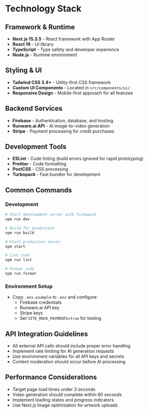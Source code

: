 # Technology Stack

## Framework & Runtime
- **Next.js 15.3.5** - React framework with App Router
- **React 19** - UI library
- **TypeScript** - Type safety and developer experience
- **Node.js** - Runtime environment

## Styling & UI
- **Tailwind CSS 3.4+** - Utility-first CSS framework
- **Custom UI Components** - Located in `src/components/ui/`
- **Responsive Design** - Mobile-first approach for all features

## Backend Services
- **Firebase** - Authentication, database, and hosting
- **Runware.ai API** - AI image-to-video generation
- **Stripe** - Payment processing for credit purchases

## Development Tools
- **ESLint** - Code linting (build errors ignored for rapid prototyping)
- **Prettier** - Code formatting
- **PostCSS** - CSS processing
- **Turbopack** - Fast bundler for development

## Common Commands

### Development
```bash
# Start development server with Turbopack
npm run dev

# Build for production
npm run build

# Start production server
npm start

# Lint code
npm run lint

# Format code
npm run format
```

### Environment Setup
- Copy `.env.example` to `.env` and configure:
  - Firebase credentials
  - Runware.ai API key
  - Stripe keys
  - Set `VITE_MOCK_PAYMENTS=true` for testing

## API Integration Guidelines
- All external API calls should include proper error handling
- Implement rate limiting for AI generation requests
- Use environment variables for all API keys and secrets
- Content moderation should occur before AI processing

## Performance Considerations
- Target page load times under 3 seconds
- Video generation should complete within 60 seconds
- Implement loading states and progress indicators
- Use Next.js Image optimization for artwork uploads